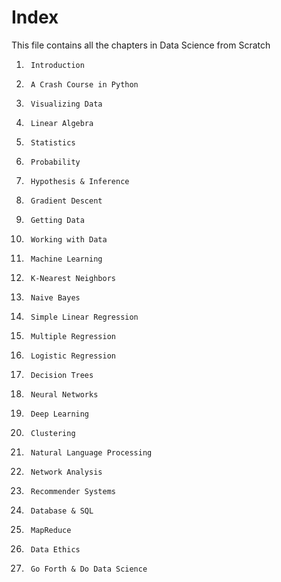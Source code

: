 # Index
This file contains all the chapters in Data Science from Scratch

1.      Introduction
1.      A Crash Course in Python
1.      Visualizing Data
1.      Linear Algebra
1.      Statistics
1.      Probability
1.      Hypothesis & Inference
1.      Gradient Descent
1.      Getting Data
1.      Working with Data
1.      Machine Learning
1.      K-Nearest Neighbors
1.      Naive Bayes
1.      Simple Linear Regression
1.      Multiple Regression
1.      Logistic Regression
1.      Decision Trees
1.      Neural Networks
1.      Deep Learning
1.      Clustering
1.      Natural Language Processing
1.      Network Analysis
1.      Recommender Systems
1.      Database & SQL
1.      MapReduce
1.      Data Ethics
1.      Go Forth & Do Data Science